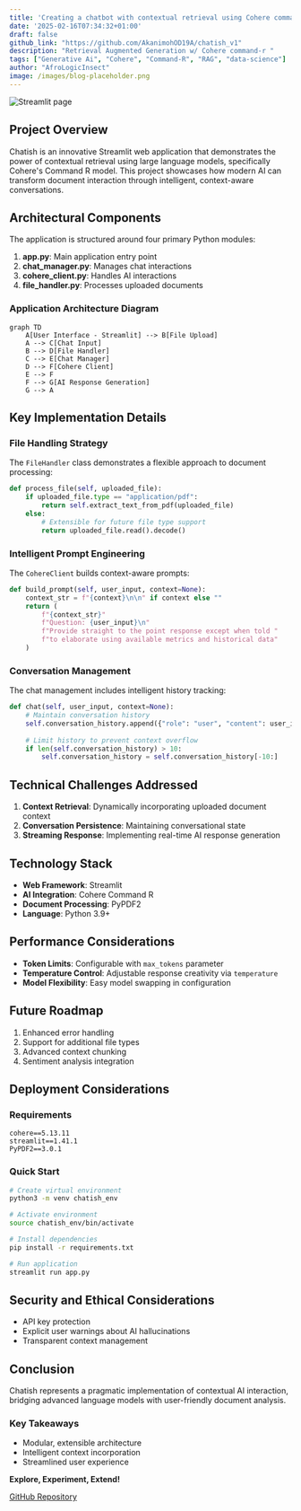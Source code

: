 ```yaml
---
title: 'Creating a chatbot with contextual retrieval using Cohere command-r and Streamlit'
date: '2025-02-16T07:34:32+01:00'
draft: false
github_link: "https://github.com/AkanimohOD19A/chatish_v1"
description: "Retrieval Augmented Generation w/ Cohere command-r "
tags: ["Generative Ai", "Cohere", "Command-R", "RAG", "data-science"]
author: "AfroLogicInsect"
image: /images/blog-placeholder.png
---
```



![Streamlit page](https://dev-to-uploads.s3.amazonaws.com/uploads/articles/e3c3iwk5mar7zq707t8s.png)


## Project Overview

Chatish is an innovative Streamlit web application that demonstrates the power of contextual retrieval using large language models, specifically Cohere's Command R model. This project showcases how modern AI can transform document interaction through intelligent, context-aware conversations.

## Architectural Components

The application is structured around four primary Python modules:

1. **app.py**: Main application entry point
2. **chat_manager.py**: Manages chat interactions
3. **cohere_client.py**: Handles AI interactions
4. **file_handler.py**: Processes uploaded documents

### Application Architecture Diagram

```mermaid
graph TD
    A[User Interface - Streamlit] --> B[File Upload]
    A --> C[Chat Input]
    B --> D[File Handler]
    C --> E[Chat Manager]
    D --> F[Cohere Client]
    E --> F
    F --> G[AI Response Generation]
    G --> A
```

## Key Implementation Details
### File Handling Strategy
The `FileHandler` class demonstrates a flexible approach to document processing:

```python
def process_file(self, uploaded_file):
    if uploaded_file.type == "application/pdf":
        return self.extract_text_from_pdf(uploaded_file)
    else:
        # Extensible for future file type support
        return uploaded_file.read().decode()
```

### Intelligent Prompt Engineering
The `CohereClient` builds context-aware prompts:

```python
def build_prompt(self, user_input, context=None):
    context_str = f"{context}\n\n" if context else ""
    return (
        f"{context_str}"
        f"Question: {user_input}\n"
        f"Provide straight to the point response except when told "
        f"to elaborate using available metrics and historical data"
    )
```

### Conversation Management
The chat management includes intelligent history tracking:

```python
def chat(self, user_input, context=None):
    # Maintain conversation history
    self.conversation_history.append({"role": "user", "content": user_input})
    
    # Limit history to prevent context overflow
    if len(self.conversation_history) > 10:
        self.conversation_history = self.conversation_history[-10:]
```

## Technical Challenges Addressed

1. **Context Retrieval**: Dynamically incorporating uploaded document context
2. **Conversation Persistence**: Maintaining conversational state
3. **Streaming Response**: Implementing real-time AI response generation

## Technology Stack

- **Web Framework**: Streamlit
- **AI Integration**: Cohere Command R
- **Document Processing**: PyPDF2
- **Language**: Python 3.9+

## Performance Considerations

- **Token Limits**: Configurable with `max_tokens` parameter
- **Temperature Control**: Adjustable response creativity via `temperature`
- **Model Flexibility**: Easy model swapping in configuration

## Future Roadmap

1. Enhanced error handling
2. Support for additional file types
3. Advanced context chunking
4. Sentiment analysis integration

## Deployment Considerations

### Requirements
```
cohere==5.13.11
streamlit==1.41.1
PyPDF2==3.0.1
```

### Quick Start
```bash
# Create virtual environment
python3 -m venv chatish_env

# Activate environment
source chatish_env/bin/activate

# Install dependencies
pip install -r requirements.txt

# Run application
streamlit run app.py
```

## Security and Ethical Considerations

- API key protection
- Explicit user warnings about AI hallucinations
- Transparent context management

## Conclusion

Chatish represents a pragmatic implementation of contextual AI interaction, bridging advanced language models with user-friendly document analysis.

### Key Takeaways
- Modular, extensible architecture
- Intelligent context incorporation
- Streamlined user experience

**Explore, Experiment, Extend!**

[GitHub Repository](https://github.com/AkanimohOD19A/chatish_v1)